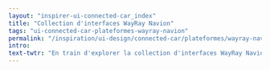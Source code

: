 ```yaml
---
layout: "inspirer-ui-connected-car_index"
title: "Collection d'interfaces WayRay Navion"
tags: "ui-connected-car-plateformes-wayray-navion"
permalink: "/inspiration/ui-design/connected-car/plateformes/wayray-navion/"
intro:
text-twtr: "En train d'explorer la collection d'interfaces WayRay Navion du @MagDuWebdesign"
---
```

